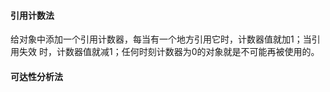 #### 引用计数法

给对象中添加一个引用计数器，每当有一个地方引用它时，计数器值就加1；当引用失效
时，计数器值就减1；任何时刻计数器为0的对象就是不可能再被使用的。

#### 可达性分析法

